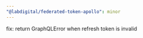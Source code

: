 ```yaml
---
"@labdigital/federated-token-apollo": minor
---
```


fix: return GraphQLError when refresh token is invalid
